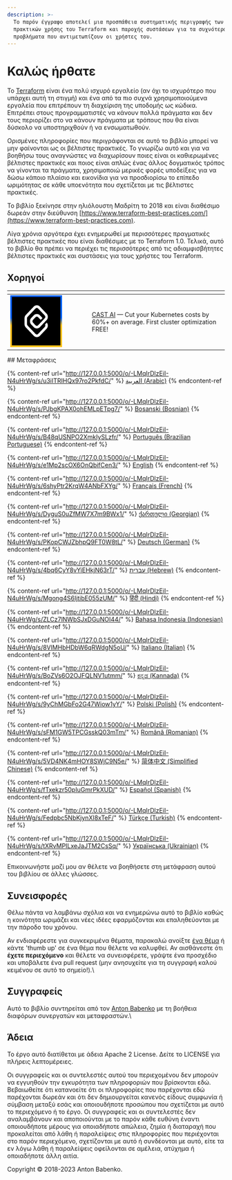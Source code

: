 ```yaml
---
description: >-
  Το παρόν έγγραφο αποτελεί μια προσπάθεια συστηματικής περιγραφής των βέλτιστων
  πρακτικών χρήσης του Terraform και παροχής συστάσεων για τα συχνότερα
  προβλήματα που αντιμετωπίζουν οι χρήστες του.
---
```


# Καλώς ήρθατε

Το [Terraform](https://www.terraform.io) είναι ένα πολύ ισχυρό εργαλείο (αν όχι το ισχυρότερο που υπάρχει αυτή τη στιγμή) και ένα από τα πιο συχνά χρησιμοποιούμενα εργαλεία που επιτρέπουν τη διαχείριση της υποδομής ως κώδικα. Επιτρέπει στους προγραμματιστές να κάνουν πολλά πράγματα και δεν τους περιορίζει στο να κάνουν πράγματα με τρόπους που θα είναι δύσκολο να υποστηριχθούν ή να ενσωματωθούν.

Ορισμένες πληροφορίες που περιγράφονται σε αυτό το βιβλίο μπορεί να μην φαίνονται ως οι βέλτιστες πρακτικές. Το γνωρίζω αυτό και για να βοηθήσω τους αναγνώστες να διαχωρίσουν ποιες είναι οι καθιερωμένες βέλτιστες πρακτικές και ποιος είναι απλώς ένας άλλος δογματικός τρόπος να γίνονται τα πράγματα, χρησιμοποιώ μερικές φορές υποδείξεις για να δώσω κάποιο πλαίσιο και εικονίδια για να προσδιορίσω το επίπεδο ωριμότητας σε κάθε υποενότητα που σχετίζεται με τις βέλτιστες πρακτικές.

Το βιβλίο ξεκίνησε στην ηλιόλουστη Μαδρίτη το 2018 και είναι διαθέσιμο δωρεάν στην διεύθυνση [https://www.terraform-best-practices.com/](https://www.terraform-best-practices.com).

Λίγα χρόνια αργότερα έχει ενημερωθεί με περισσότερες πραγματικές βέλτιστες πρακτικές που είναι διαθέσιμες με το Terraform 1.0. Τελικά, αυτό το βιβλίο θα πρέπει να περιέχει τις περισσότερες από τις αδιαμφισβήτητες βέλτιστες πρακτικές και συστάσεις για τους χρήστες του Terraform.

## Χορηγοί

<table data-header-hidden><thead><tr><th width="175"></th><th></th></tr></thead><tbody><tr><td><a href="https://cast.ai/antonbabenko"><img src=".gitbook/assets/cast-logo.png" alt=""></a></td><td><a href="https://cast.ai/antonbabenko">CAST AI</a> — Cut your Kubernetes costs by 60%+ on average. First cluster optimization FREE!</td></tr></tbody></table>
## Μεταφράσεις

{% content-ref url="http://127.0.0.1:5000/o/-LMqIrDlzEiI-N4uHrWg/s/u3iITRIHQx97ro2PkfdC/" %}
[العربية (Arabic)](http://127.0.0.1:5000/o/-LMqIrDlzEiI-N4uHrWg/s/u3iITRIHQx97ro2PkfdC/)
{% endcontent-ref %}

{% content-ref url="http://127.0.0.1:5000/o/-LMqIrDlzEiI-N4uHrWg/s/PJbgKPAX0ohEMLpETpg7/" %}
[Bosanski (Bosnian)](http://127.0.0.1:5000/o/-LMqIrDlzEiI-N4uHrWg/s/PJbgKPAX0ohEMLpETpg7/)
{% endcontent-ref %}

{% content-ref url="http://127.0.0.1:5000/o/-LMqIrDlzEiI-N4uHrWg/s/B48qUSNPO2XmkIySLzfr/" %}
[Português (Brazilian Portuguese)](http://127.0.0.1:5000/o/-LMqIrDlzEiI-N4uHrWg/s/B48qUSNPO2XmkIySLzfr/)
{% endcontent-ref %}

{% content-ref url="http://127.0.0.1:5000/o/-LMqIrDlzEiI-N4uHrWg/s/e1Mp2scOX6OnQbifCen3/" %}
[English](http://127.0.0.1:5000/o/-LMqIrDlzEiI-N4uHrWg/s/e1Mp2scOX6OnQbifCen3/)
{% endcontent-ref %}

{% content-ref url="http://127.0.0.1:5000/o/-LMqIrDlzEiI-N4uHrWg/s/6shyPtr2KrqW4ANbFXYg/" %}
[Français (French)](http://127.0.0.1:5000/o/-LMqIrDlzEiI-N4uHrWg/s/6shyPtr2KrqW4ANbFXYg/)
{% endcontent-ref %}

{% content-ref url="http://127.0.0.1:5000/o/-LMqIrDlzEiI-N4uHrWg/s/DyguS0uZfMW7X7m9BWx1/" %}
[ქართული (Georgian)](http://127.0.0.1:5000/o/-LMqIrDlzEiI-N4uHrWg/s/DyguS0uZfMW7X7m9BWx1/)
{% endcontent-ref %}

{% content-ref url="http://127.0.0.1:5000/o/-LMqIrDlzEiI-N4uHrWg/s/PKopCWJZbhpQ9FT0W8tL/" %}
[Deutsch (German)](http://127.0.0.1:5000/o/-LMqIrDlzEiI-N4uHrWg/s/PKopCWJZbhpQ9FT0W8tL/)
{% endcontent-ref %}

{% content-ref url="http://127.0.0.1:5000/o/-LMqIrDlzEiI-N4uHrWg/s/4bq6CyY8vYiEHkjN63rT/" %}
[עברית (Hebrew)](http://127.0.0.1:5000/o/-LMqIrDlzEiI-N4uHrWg/s/4bq6CyY8vYiEHkjN63rT/)
{% endcontent-ref %}

{% content-ref url="http://127.0.0.1:5000/o/-LMqIrDlzEiI-N4uHrWg/s/Mgong4S6IjtibE055zUM/" %}
[हिंदी (Hindi)](http://127.0.0.1:5000/o/-LMqIrDlzEiI-N4uHrWg/s/Mgong4S6IjtibE055zUM/)
{% endcontent-ref %}

{% content-ref url="http://127.0.0.1:5000/o/-LMqIrDlzEiI-N4uHrWg/s/ZLCz7lNWbSJxDGuNOI44/" %}
[Bahasa Indonesia (Indonesian)](http://127.0.0.1:5000/o/-LMqIrDlzEiI-N4uHrWg/s/ZLCz7lNWbSJxDGuNOI44/)
{% endcontent-ref %}

{% content-ref url="http://127.0.0.1:5000/o/-LMqIrDlzEiI-N4uHrWg/s/8VlMHbHDbW6qRWdgN5oU/" %}
[Italiano (Italian)](http://127.0.0.1:5000/o/-LMqIrDlzEiI-N4uHrWg/s/8VlMHbHDbW6qRWdgN5oU/)
{% endcontent-ref %}

{% content-ref url="http://127.0.0.1:5000/o/-LMqIrDlzEiI-N4uHrWg/s/BoZVs6O2OJFQLNV1utmm/" %}
[ಕನ್ನಡ (Kannada)](http://127.0.0.1:5000/o/-LMqIrDlzEiI-N4uHrWg/s/BoZVs6O2OJFQLNV1utmm/)
{% endcontent-ref %}

{% content-ref url="http://127.0.0.1:5000/o/-LMqIrDlzEiI-N4uHrWg/s/9yChMGbFo2G47Wiow1yY/" %}
[Polski (Polish)](http://127.0.0.1:5000/o/-LMqIrDlzEiI-N4uHrWg/s/9yChMGbFo2G47Wiow1yY/)
{% endcontent-ref %}

{% content-ref url="http://127.0.0.1:5000/o/-LMqIrDlzEiI-N4uHrWg/s/sFM1GW5TPCGsskQ03mTm/" %}
[Română (Romanian)](http://127.0.0.1:5000/o/-LMqIrDlzEiI-N4uHrWg/s/sFM1GW5TPCGsskQ03mTm/)
{% endcontent-ref %}

{% content-ref url="http://127.0.0.1:5000/o/-LMqIrDlzEiI-N4uHrWg/s/5VD4NK4mHOY8SWjC9N5e/" %}
[简体中文 (Simplified Chinese)](http://127.0.0.1:5000/o/-LMqIrDlzEiI-N4uHrWg/s/5VD4NK4mHOY8SWjC9N5e/)
{% endcontent-ref %}

{% content-ref url="http://127.0.0.1:5000/o/-LMqIrDlzEiI-N4uHrWg/s/fTxekzr50pIuGmrPkXUD/" %}
[Español (Spanish)](http://127.0.0.1:5000/o/-LMqIrDlzEiI-N4uHrWg/s/fTxekzr50pIuGmrPkXUD/)
{% endcontent-ref %}

{% content-ref url="http://127.0.0.1:5000/o/-LMqIrDlzEiI-N4uHrWg/s/Fedpbc5NbKjynXI8xTeF/" %}
[Türkçe (Turkish)](http://127.0.0.1:5000/o/-LMqIrDlzEiI-N4uHrWg/s/Fedpbc5NbKjynXI8xTeF/)
{% endcontent-ref %}

{% content-ref url="http://127.0.0.1:5000/o/-LMqIrDlzEiI-N4uHrWg/s/tXRvMPILxeJaJTM2CsSq/" %}
[Українська (Ukrainian)](http://127.0.0.1:5000/o/-LMqIrDlzEiI-N4uHrWg/s/tXRvMPILxeJaJTM2CsSq/)
{% endcontent-ref %}

Επικοινωνήστε μαζί μου αν θέλετε να βοηθήσετε στη μετάφραση αυτού του βιβλίου σε άλλες γλώσσες.

## Συνεισφορές

Θέλω πάντα να λαμβάνω σχόλια και να ενημερώνω αυτό το βιβλίο καθώς η κοινότητα ωριμάζει και νέες ιδέες εφαρμόζονται και επαληθεύονται με την πάροδο του χρόνου.

Αν ενδιαφέρεστε για συγκεκριμένα θέματα, παρακαλώ ανοίξτε [ένα θέμα](https://github.com/antonbabenko/terraform-best-practices/issues) ή κάντε 'thumb up' σε ένα θέμα που θέλετε να καλυφθεί. Αν αισθάνεστε ότι **έχετε περιεχόμενο** και θέλετε να συνεισφέρετε, γράψτε ένα προσχέδιο και υποβάλετε ένα pull request (μην ανησυχείτε για τη συγγραφή καλού κειμένου σε αυτό το σημείο!).\

## Συγγραφείς

Αυτό το βιβλίο συντηρείται από τον [Anton Babenko](https://github.com/antonbabenko) με τη βοήθεια διαφόρων συνεργατών και μεταφραστών.\

## Άδεια

Το έργο αυτό διατίθεται με άδεια Apache 2 License. Δείτε το LICENSE για πλήρεις λεπτομέρειες.

Οι συγγραφείς και οι συντελεστές αυτού του περιεχομένου δεν μπορούν να εγγυηθούν την εγκυρότητα των πληροφοριών που βρίσκονται εδώ. Βεβαιωθείτε ότι κατανοείτε ότι οι πληροφορίες που παρέχονται εδώ παρέχονται δωρεάν και ότι δεν δημιουργείται κανενός είδους συμφωνία ή σύμβαση μεταξύ εσάς και οποιουδήποτε προσώπου που σχετίζεται με αυτό το περιεχόμενο ή το έργο. Οι συγγραφείς και οι συντελεστές δεν αναλαμβάνουν και αποποιούνται με το παρόν κάθε ευθύνη έναντι οποιουδήποτε μέρους για οποιαδήποτε απώλεια, ζημία ή διαταραχή που προκαλείται από λάθη ή παραλείψεις στις πληροφορίες που περιέχονται στο παρόν περιεχόμενο, σχετίζονται με αυτό ή συνδέονται με αυτό, είτε τα εν λόγω λάθη ή παραλείψεις οφείλονται σε αμέλεια, ατύχημα ή οποιαδήποτε άλλη αιτία.

Copyright © 2018-2023 Anton Babenko.
